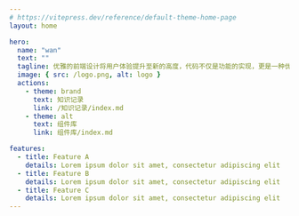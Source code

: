 ```yaml
---
# https://vitepress.dev/reference/default-theme-home-page
layout: home

hero:
  name: "wan"
  text: ""
  tagline: 优雅的前端设计将用户体验提升至新的高度，代码不仅是功能的实现，更是一种优雅的表达
  image: { src: /logo.png, alt: logo }
  actions:
    - theme: brand
      text: 知识记录
      link: /知识记录/index.md
    - theme: alt
      text: 组件库
      link: 组件库/index.md

features:
  - title: Feature A
    details: Lorem ipsum dolor sit amet, consectetur adipiscing elit
  - title: Feature B
    details: Lorem ipsum dolor sit amet, consectetur adipiscing elit
  - title: Feature C
    details: Lorem ipsum dolor sit amet, consectetur adipiscing elit
---
```

